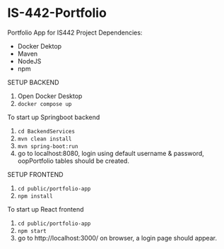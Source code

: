 # IS-442-Portfolio

Portfolio App for IS442 Project
Dependencies:

- Docker Dektop
- Maven
- NodeJS
- npm

SETUP BACKEND

1. Open Docker Desktop
2. `docker compose up`

To start up Springboot backend

1. `cd BackendServices`
2. `mvn clean install`
3. `mvn spring-boot:run`
4. go to localhost:8080, login using default username & password, oopPortfolio tables should be created.

SETUP FRONTEND
1. `cd public/portfolio-app`
2. `npm install`

To start up React frontend
1. `cd public/portfolio-app`
2. `npm start`
3. go to http://localhost:3000/ on browser, a login page should appear.
   
